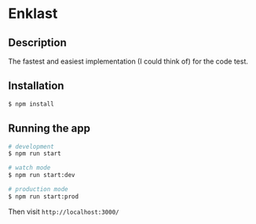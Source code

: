 # Enklast

## Description
The fastest and easiest implementation (I could think of) for the code test.

## Installation

```bash
$ npm install
```

## Running the app

```bash
# development
$ npm run start

# watch mode
$ npm run start:dev

# production mode
$ npm run start:prod
```

Then visit `http://localhost:3000/`
